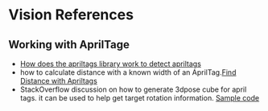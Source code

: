 # Vision References
## Working with AprilTage
* [How does the apriltags library work to detect apriltags]( https://pyimagesearch.com/2020/11/02/apriltag-with-python/)
* how to calculate distance with a known width of an AprilTag.[Find Distance with Apriltags](https://pyimagesearch.com/2015/01/19/find-distance-camera-objectmarker-using-python-opencv/)
* StackOverflow discussion on how to generate 3dpose cube for april tags. it can be used to help get target rotation information. [Sample code](https://stackoverflow.com/questions/59044973/how-do-i-draw-a-line-indicating-the-orientation-of-an-apriltag)

